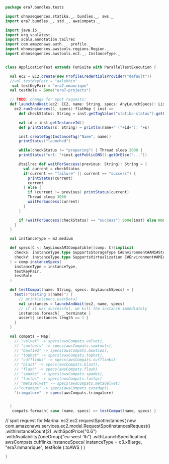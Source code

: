 
```scala
package era7.bundles.tests

import ohnosequences.statika._, bundles._, aws._
import era7.bundles._, std._, awsCompats._

import java.io._
import org.scalatest._
import scala.annotation.tailrec
import com.amazonaws.auth._, profile._
import ohnosequences.awstools.regions.Region._
import ohnosequences.awstools.ec2._, InstanceType._


class ApplicationTest extends FunSuite with ParallelTestExecution {

  val ec2 = EC2.create(new ProfileCredentialsProvider("default"))
  //val testKeyPair = "aalekhin"
   val testKeyPair = "era7.mmanrique"
  val testRole = Some("era7-projects")

  // TODO: change for spot requests:
  def launchAndWait(ec2: EC2, name: String, specs: AnyLaunchSpecs): List[ec2.Instance] = {
    ec2.runInstances(1, specs) flatMap { inst =>
      def checkStatus: String = inst.getTagValue("statika-status").getOrElse("...")

      val id = inst.getInstanceId()
      def printStatus(s: String) = println(name+" ("+id+"): "+s)

      inst.createTag(InstanceTag("Name", name))
      printStatus("launched")

      while(checkStatus != "preparing") { Thread sleep 2000 }
      printStatus("url: "+inst.getPublicDNS().getOrElse("..."))

      @tailrec def waitForSuccess(previous: String): String = {
        val current = checkStatus
        if(current == "failure" || current == "success") {
          printStatus(current)
          current
        } else {
          if (current != previous) printStatus(current)
          Thread sleep 3000
          waitForSuccess(current)
        }
      }

      if (waitForSuccess(checkStatus) == "success") Some(inst) else None
    }
  }

  val instanceType = m3.medium

  def specs[C <: AnyLinuxAMICompatible](comp: C)(implicit
    checkS: instanceType.type SupportsStorageType C#Environment#AMI#Storage,
    checkV: instanceType.type SupportsVirtualization C#Environment#AMI#Virt
  ) = comp.instanceSpecs(
    instanceType = instanceType,
    testKeyPair,
    testRole
  )

  def testCompat(name: String, specs: AnyLaunchSpecs) = {
    test(s"testing ${name}") {
      // println(specs.userData)
      val instances = launchAndWait(ec2, name, specs)
      // if it was successful, we kill the instance immediately
      instances.foreach{ _.terminate }
      assert{ instances.length == 1 }
    }
  }

  val compats = Map(
    // "velvet" -> specs(awsCompats.velvet),
    // "samtools" -> specs(awsCompats.samtools),
    // "bowtie2" -> specs(awsCompats.bowtie2),
    // "tophat" -> specs(awsCompats.tophat),
    // "cufflinks" -> specs(awsCompats.cufflinks)
    // "blast" -> specs(awsCompats.blast),
    // "flash" -> specs(awsCompats.flash)
    // "spades" -> specs(awsCompats.spades),
    // "fastqc" -> specs(awsCompats.fastqc)
    // "metaVelvet" -> specs(awsCompats.metaVelvet)
    //"cutadapt" -> specs(awsCompats.cutadapt)
    "trimgalore" -> specs(awsCompats.trimgalore)


  )
   compats.foreach{ case (name, specs) => testCompat(name, specs) }
```


// spot request for Marina:
ec2.ec2.requestSpotInstances(
  new com.amazonaws.services.ec2.model.RequestSpotInstancesRequest()
    .withInstanceCount(2)
    .withSpotPrice("0.6")
    .withAvailabilityZoneGroup("eu-west-1b")
    .withLaunchSpecification(
       awsCompats.cufflinks.instanceSpecs(
         instanceType = c3.x8large,
         "era7.mmanrique",
         testRole
       ).toAWS
    )
)


```scala
}

```




[main/scala/era7.bundles/awsCompats.scala]: ../../../main/scala/era7.bundles/awsCompats.scala.md
[main/scala/era7.bundles/std.scala]: ../../../main/scala/era7.bundles/std.scala.md
[test/scala/era7.bundles/Tests.scala]: Tests.scala.md